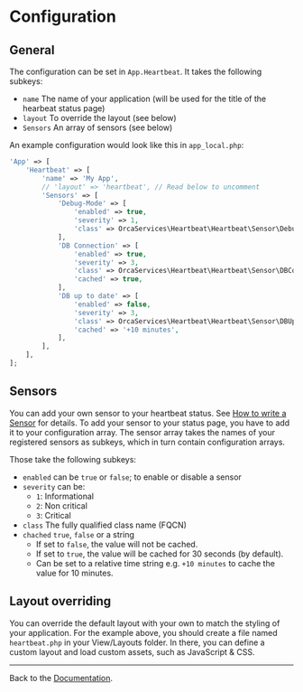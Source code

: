 Configuration
=============

General
-------

The configuration can be set in `App.Heartbeat`.
It takes the following subkeys:

- `name` The name of your application (will be used for the title of the hearbeat status page)
- `layout` To override the layout (see below)
- `Sensors` An array of sensors (see below)

An example configuration would look like this in `app_local.php`:

```php
'App' => [
    'Heartbeat' => [
        'name' => 'My App',
        // 'layout' => 'heartbeat', // Read below to uncomment
        'Sensors' => [
            'Debug-Mode' => [
                'enabled' => true,
                'severity' => 1,
                'class' => OrcaServices\Heartbeat\Heartbeat\Sensor\DebugMode::class,
            ],
            'DB Connection' => [
                'enabled' => true,
                'severity' => 3,
                'class' => OrcaServices\Heartbeat\Heartbeat\Sensor\DBConnection::class,
                'cached' => true,
            ],
            'DB up to date' => [
                'enabled' => false,
                'severity' => 3,
                'class' => OrcaServices\Heartbeat\Heartbeat\Sensor\DBUpToDate::class,
                'cached' => '+10 minutes',
            ],
        ],
    ],
];
```

Sensors
-------

You can add your own sensor to your heartbeat status. See [How to write a Sensor](Sensors.md) for details.
To add your sensor to your status page, you have to add it to your configuration array.
The sensor array takes the names of your registered sensors as subkeys, which in turn contain configuration arrays.

Those take the following subkeys:

- `enabled` can be `true` or `false`; to enable or disable a sensor
- `severity` can be:
    - `1`: Informational
    - `2`: Non critical
    - `3`: Critical
- `class` The fully qualified class name (FQCN)
- `chached` `true`, `false` or a string
    - If set to `false`, the value will not be cached.
    - If set to `true`, the value will be cached for 30 seconds (by default).
    - Can be set to a relative time string e.g. `+10 minutes` to cache the value for 10 minutes.

Layout overriding
-----------------

You can override the default layout with your own to match the styling of your application.
For the example above, you should create a file named `heartbeat.php` in your View/Layouts folder.
In there, you can define a custom layout and load custom assets, such as JavaScript & CSS.

---

Back to the [Documentation](Home.md).
